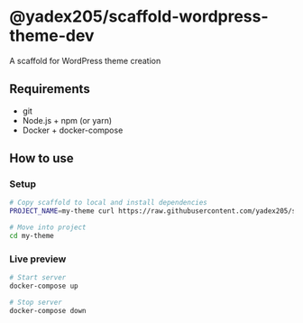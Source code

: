 @yadex205/scaffold-wordpress-theme-dev
======================================

A scaffold for WordPress theme creation


Requirements
------------

* git
* Node.js + npm (or yarn)
* Docker + docker-compose


How to use
----------

### Setup

```bash
# Copy scaffold to local and install dependencies
PROJECT_NAME=my-theme curl https://raw.githubusercontent.com/yadex205/scaffold-wordpress-theme-dev/master/go | node

# Move into project
cd my-theme
```

### Live preview

```bash
# Start server
docker-compose up

# Stop server
docker-compose down
```
